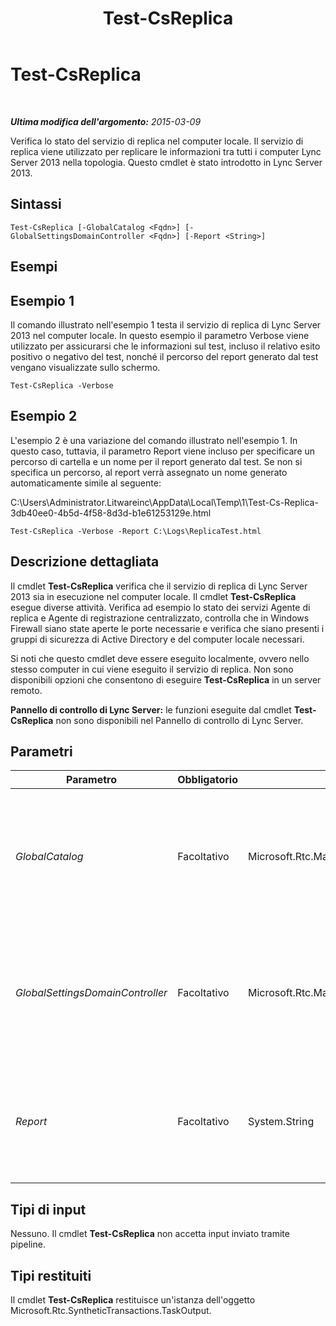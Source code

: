 ﻿---
title: Test-CsReplica
TOCTitle: Test-CsReplica
ms:assetid: cef1fcda-3292-411a-b3dd-7a8ef7935b20
ms:mtpsurl: https://technet.microsoft.com/it-it/library/JJ205289(v=OCS.15)
ms:contentKeyID: 49302009
ms.date: 08/24/2015
mtps_version: v=OCS.15
ms.translationtype: HT
---

# Test-CsReplica

 

_**Ultima modifica dell'argomento:** 2015-03-09_

Verifica lo stato del servizio di replica nel computer locale. Il servizio di replica viene utilizzato per replicare le informazioni tra tutti i computer Lync Server 2013 nella topologia. Questo cmdlet è stato introdotto in Lync Server 2013.

## Sintassi

    Test-CsReplica [-GlobalCatalog <Fqdn>] [-GlobalSettingsDomainController <Fqdn>] [-Report <String>]

## Esempi

## Esempio 1

Il comando illustrato nell'esempio 1 testa il servizio di replica di Lync Server 2013 nel computer locale. In questo esempio il parametro Verbose viene utilizzato per assicurarsi che le informazioni sul test, incluso il relativo esito positivo o negativo del test, nonché il percorso del report generato dal test vengano visualizzate sullo schermo.

    Test-CsReplica -Verbose

## Esempio 2

L'esempio 2 è una variazione del comando illustrato nell'esempio 1. In questo caso, tuttavia, il parametro Report viene incluso per specificare un percorso di cartella e un nome per il report generato dal test. Se non si specifica un percorso, al report verrà assegnato un nome generato automaticamente simile al seguente:

C:\\Users\\Administrator.Litwareinc\\AppData\\Local\\Temp\\1\\Test-Cs-Replica-3db40ee0-4b5d-4f58-8d3d-b1e61253129e.html

    Test-CsReplica -Verbose -Report C:\Logs\ReplicaTest.html

## Descrizione dettagliata

Il cmdlet **Test-CsReplica** verifica che il servizio di replica di Lync Server 2013 sia in esecuzione nel computer locale. Il cmdlet **Test-CsReplica** esegue diverse attività. Verifica ad esempio lo stato dei servizi Agente di replica e Agente di registrazione centralizzato, controlla che in Windows Firewall siano state aperte le porte necessarie e verifica che siano presenti i gruppi di sicurezza di Active Directory e del computer locale necessari.

Si noti che questo cmdlet deve essere eseguito localmente, ovvero nello stesso computer in cui viene eseguito il servizio di replica. Non sono disponibili opzioni che consentono di eseguire **Test-CsReplica** in un server remoto.

**Pannello di controllo di Lync Server:** le funzioni eseguite dal cmdlet **Test-CsReplica** non sono disponibili nel Pannello di controllo di Lync Server.

## Parametri


<table>
<colgroup>
<col style="width: 25%" />
<col style="width: 25%" />
<col style="width: 25%" />
<col style="width: 25%" />
</colgroup>
<thead>
<tr class="header">
<th>Parametro</th>
<th>Obbligatorio</th>
<th>Tipo</th>
<th>Descrizione</th>
</tr>
</thead>
<tbody>
<tr class="odd">
<td><p><em>GlobalCatalog</em></p></td>
<td><p>Facoltativo</p></td>
<td><p>Microsoft.Rtc.Management.Deploy.Fqdn</p></td>
<td><p>Il nome di dominio completo di un server di catalogo globale nel dominio in uso. Questo parametro non è necessario se si esegue il cmdlet <strong>Test-CsReplica</strong> in un computer con un account nel dominio.</p></td>
</tr>
<tr class="even">
<td><p><em>GlobalSettingsDomainController</em></p></td>
<td><p>Facoltativo</p></td>
<td><p>Microsoft.Rtc.Management.Deploy.Fqdn</p></td>
<td><p>Nome di dominio completo di un controller di dominio nel dominio. Questo parametro non è obbligatorio se il cmdlet <strong>Test-CsReplica</strong> viene eseguito in un computer con un account nel dominio.</p></td>
</tr>
<tr class="odd">
<td><p><em>Report</em></p></td>
<td><p>Facoltativo</p></td>
<td><p>System.String</p></td>
<td><p>Consente di specificare un percorso per il file di log creato durante l'esecuzione del cmdlet. Ad esempio:</p>
<p>-Report &quot;C:\Logs\ReplicaTest.html&quot;</p></td>
</tr>
</tbody>
</table>


## Tipi di input

Nessuno. Il cmdlet **Test-CsReplica** non accetta input inviato tramite pipeline.

## Tipi restituiti

Il cmdlet **Test-CsReplica** restituisce un'istanza dell'oggetto Microsoft.Rtc.SyntheticTransactions.TaskOutput.


